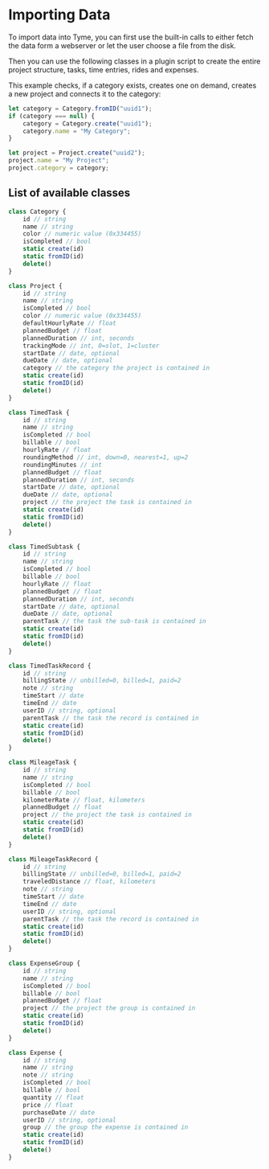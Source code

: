 # Importing Data

To import data into Tyme, you can first use the built-in calls to either fetch the data form a webserver or let the user choose a file from the disk.

Then you can use the following classes in a plugin script to create the entire project structure, tasks, time entries, rides and expenses. 

This example checks, if a category exists, creates one on demand, creates a new project and connects it to the category:

```javascript
let category = Category.fromID("uuid1");
if (category === null) {
    category = Category.create("uuid1");
    category.name = "My Category";
}

let project = Project.create("uuid2");
project.name = "My Project";
project.category = category;
```

## List of available classes

```javascript
class Category {
    id // string
    name // string
    color // numeric value (0x334455)
    isCompleted // bool
    static create(id)
    static fromID(id)
    delete()
}
```

```javascript
class Project {
    id // string
    name // string
    isCompleted // bool
    color // numeric value (0x334455)
    defaultHourlyRate // float
    plannedBudget // float
    plannedDuration // int, seconds
    trackingMode // int, 0=slot, 1=cluster
    startDate // date, optional
    dueDate // date, optional
    category // the category the project is contained in
    static create(id)
    static fromID(id)
    delete()
}
```

```javascript
class TimedTask {
    id // string
    name // string
    isCompleted // bool
    billable // bool
    hourlyRate // float
    roundingMethod // int, down=0, nearest=1, up=2
    roundingMinutes // int
    plannedBudget // float
    plannedDuration // int, seconds
    startDate // date, optional
    dueDate // date, optional
    project // the project the task is contained in
    static create(id)
    static fromID(id)
    delete()
}
```

```javascript
class TimedSubtask {
    id // string
    name // string
    isCompleted // bool
    billable // bool
    hourlyRate // float
    plannedBudget // float
    plannedDuration // int, seconds
    startDate // date, optional
    dueDate // date, optional
    parentTask // the task the sub-task is contained in
    static create(id)
    static fromID(id)
    delete()
}
```

```javascript
class TimedTaskRecord {
    id // string
    billingState // unbilled=0, billed=1, paid=2
    note // string
    timeStart // date
    timeEnd // date
    userID // string, optional
    parentTask // the task the record is contained in
    static create(id)
    static fromID(id)
    delete()
}
```

```javascript
class MileageTask {
    id // string
    name // string
    isCompleted // bool
    billable // bool
    kilometerRate // float, kilometers
    plannedBudget // float
    project // the project the task is contained in
    static create(id)
    static fromID(id)
    delete()
}
```

```javascript
class MileageTaskRecord {
    id // string
    billingState // unbilled=0, billed=1, paid=2
    traveledDistance // float, kilometers
    note // string
    timeStart // date
    timeEnd // date
    userID // string, optional
    parentTask // the task the record is contained in
    static create(id)
    static fromID(id)
    delete()
}
```

```javascript
class ExpenseGroup {
    id // string
    name // string
    isCompleted // bool
    billable // bool
    plannedBudget // float
    project // the project the group is contained in
    static create(id)
    static fromID(id)
    delete()
}
```

```javascript
class Expense {
    id // string
    name // string
    note // string
    isCompleted // bool
    billable // bool
    quantity // float
    price // float
    purchaseDate // date
    userID // string, optional
    group // the group the expense is contained in
    static create(id)
    static fromID(id)
    delete()
}
```

